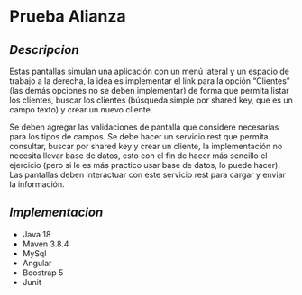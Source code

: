 # Prueba Alianza
## _Descripcion_
Estas pantallas simulan una aplicación con un menú lateral y un espacio de trabajo a la derecha, la
idea es implementar el link para la opción “Clientes” (las demás opciones no se deben implementar)
de forma que permita listar los clientes, buscar los clientes (búsqueda simple por shared key, que
es un campo texto) y crear un nuevo cliente.

Se deben agregar las validaciones de pantalla que considere necesarias para los tipos de campos.
Se debe hacer un servicio rest que permita consultar, buscar por shared key y crear un cliente, la
implementación no necesita llevar base de datos, esto con el fin de hacer más sencillo el ejercicio
(pero si le es más practico usar base de datos, lo puede hacer). Las pantallas deben interactuar con
este servicio rest para cargar y enviar la información.

## _Implementacion_

- Java 18
- Maven 3.8.4
- MySql
- Angular
- Boostrap 5
- Junit
